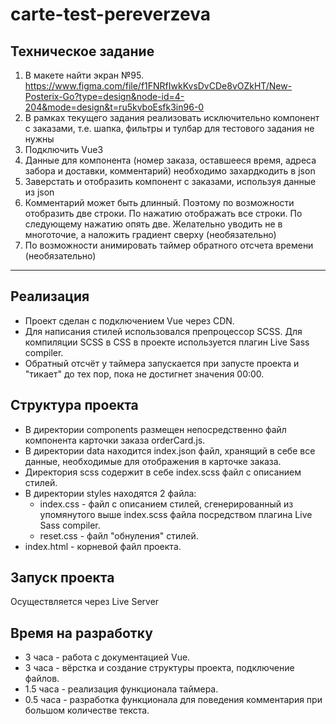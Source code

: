 # carte-test-pereverzeva

## Техническое задание

1. В макете найти экран №95. https://www.figma.com/file/f1FNRfIwkKvsDvCDe8vOZkHT/New-Posterix-Go?type=design&node-id=4-204&mode=design&t=ru5kvboEsfk3in96-0
2. В рамках текущего задания реализовать исключительно компонент с заказами, т.е. шапка, фильтры и тулбар для тестового задания не нужны
3. Подключить Vue3
4. Данные для компонента (номер заказа, оставшееся время, адреса забора и доставки, комментарий) необходимо захардкодить в json
5. Заверстать и отобразить компонент с заказами, используя данные из json
6. Комментарий может быть длинный. Поэтому по возможности отобразить две строки. По нажатию отображать все строки. По следующему нажатию опять две. Желательно уводить не в многоточие, а наложить градиент сверху (необязательно)
7. По возможности анимировать таймер обратного отсчета времени (необязательно)

---

## Реализация

-   Проект сделан с подключением Vue через CDN.
-   Для написания стилей использовался препроцессор SCSS. Для компиляции SCSS в CSS в проекте используется плагин Live Sass compiler.
-   Обратный отсчёт у таймера запускается при запусте проекта и "тикает" до тех пор, пока не достигнет значения 00:00.

## Структура проекта

-   В директории components размещен непосредственно файл компонента карточки заказа orderCard.js.
-   В директории data находится index.json файл, хранящий в себе все данные, необходимые для отображения в карточке заказа.
-   Директория scss содержит в себе index.scss файл с описанием стилей.
-   В директории styles находятся 2 файла:
    -   index.css - файл с описанием стилей, сгенерированный из упомянутого выше index.scss файла посредством плагина Live Sass compiler.
    -   reset.css - файл "обнуления" стилей.
-   index.html - корневой файл проекта.

## Запуск проекта

Осуществляется через Live Server

## Время на разработку

-   3 часа - работа с документацией Vue.
-   3 часа - вёрстка и создание структуры проекта, подключение файлов.
-   1.5 часа - реализация функционала таймера.
-   0.5 часа - разработка функционала для поведения комментария при большом количестве текста.
